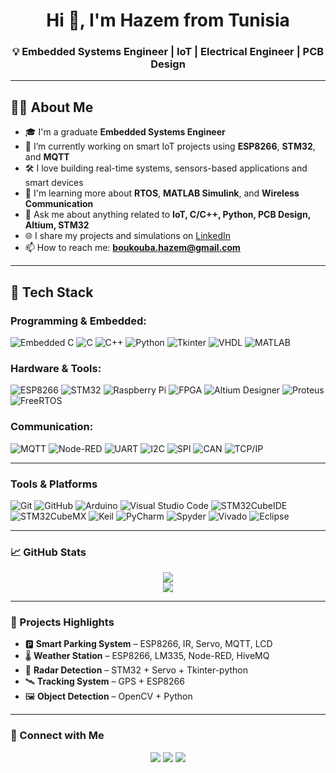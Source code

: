 <h1 align="center">Hi 👋, I'm Hazem from Tunisia </h1>
<h3 align="center">💡 Embedded Systems Engineer | IoT | Electrical Engineer | PCB Design</h3>

---

## 🧑‍💻 About Me

- 🎓 I'm a graduate **Embedded Systems Engineer**
- 🔭 I’m currently working on smart IoT projects using **ESP8266**, **STM32**, and **MQTT**
- 🛠️ I love building real-time systems, sensors-based applications and smart devices
- 🧠 I'm learning more about **RTOS**, **MATLAB Simulink**, and **Wireless Communication**
- 💬 Ask me about anything related to **IoT, C/C++, Python, PCB Design, Altium, STM32**
- 🌐 I share my projects and simulations on [LinkedIn](https://linkedin.com/in/boukouba-hazem)
- 📫 How to reach me: **boukouba.hazem@gmail.com**

---

## 🔧 Tech Stack

### Programming & Embedded:
![Embedded C](https://img.shields.io/badge/-Embedded%20C-blue?style=flat)
![C](https://img.shields.io/badge/-C-00599C?style=flat&logo=c)
![C++](https://img.shields.io/badge/-C++-00599C?style=flat&logo=cplusplus)
![Python](https://img.shields.io/badge/-Python-3776AB?style=flat&logo=python)
![Tkinter](https://img.shields.io/badge/-Tkinter-008080?style=flat)
![VHDL](https://img.shields.io/badge/-VHDL-800000?style=flat)
![MATLAB](https://img.shields.io/badge/-MATLAB-orange?style=flat&logo=mathworks)

### Hardware & Tools:
![ESP8266](https://img.shields.io/badge/-ESP8266-black?style=flat&logo=espressif)
![STM32](https://img.shields.io/badge/-STM32-03234B?style=flat)
![Raspberry Pi](https://img.shields.io/badge/-Raspberry%20Pi-C51A4A?style=flat&logo=raspberrypi)
![FPGA](https://img.shields.io/badge/-FPGA-3E4EB8?style=flat)
![Altium Designer](https://img.shields.io/badge/-Altium%20Designer-FFB400?style=flat)
![Proteus](https://img.shields.io/badge/-Proteus%20(ISIS)-1A237E?style=flat)
![FreeRTOS](https://img.shields.io/badge/-FreeRTOS-007ACC?style=flat)

### Communication:
![MQTT](https://img.shields.io/badge/-MQTT-FF9900?style=flat)
![Node-RED](https://img.shields.io/badge/-Node--RED-BB0000?style=flat&logo=node-red)
![UART](https://img.shields.io/badge/-UART-8A2BE2?style=flat)
![I2C](https://img.shields.io/badge/-I2C-00C853?style=flat)
![SPI](https://img.shields.io/badge/-SPI-F57C00?style=flat)
![CAN](https://img.shields.io/badge/-CAN-0097A7?style=flat)
![TCP/IP](https://img.shields.io/badge/-TCP%2FIP-607D8B?style=flat)

---

### Tools & Platforms

![Git](https://img.shields.io/badge/-Git-F05032?style=flat&logo=git)
![GitHub](https://img.shields.io/badge/-GitHub-181717?style=flat&logo=github)
![Arduino](https://img.shields.io/badge/-Arduino-00979D?style=flat&logo=arduino)
![Visual Studio Code](https://img.shields.io/badge/-VS%20Code-007ACC?style=flat&logo=visual-studio-code)
![STM32CubeIDE](https://img.shields.io/badge/-STM32CubeIDE-03234B?style=flat)
![STM32CubeMX](https://img.shields.io/badge/-STM32CubeMX-0080FF?style=flat)
![Keil](https://img.shields.io/badge/Keil-uVision-blue)
![PyCharm](https://img.shields.io/badge/-PyCharm-000000?style=flat&logo=pycharm)
![Spyder](https://img.shields.io/badge/-Spyder-red?style=flat&logo=spyder-ide)
![Vivado](https://img.shields.io/badge/-Vivado-FFCC00?style=flat)
![Eclipse](https://img.shields.io/badge/-Eclipse-2C2255?style=flat&logo=eclipse)

---

### 📈 GitHub Stats

<p align="center">
  <img src="https://github-readme-stats.vercel.app/api?username=hazemboukouba&show_icons=true&theme=tokyonight" />
  <br>
  <img src="https://github-readme-streak-stats.herokuapp.com/?user=hazemboukouba&theme=tokyonight" />
</p>

---

### 🚀 Projects Highlights

- 🅿️ **Smart Parking System** – ESP8266, IR, Servo, MQTT, LCD
- 🌡️ **Weather Station** – ESP8266, LM335, Node-RED, HiveMQ
- 📡 **Radar Detection** – STM32 + Servo + Tkinter-python
- 🛰️ **Tracking System** – GPS + ESP8266
- 🖼️ **Object Detection** – OpenCV + Python

---

### 🤝 Connect with Me

<p align="center">
  <a href="https://linkedin.com/in/boukouba-hazem"><img src="https://img.shields.io/badge/-LinkedIn-blue?style=flat&logo=linkedin"></a>
  <a href="mailto:boukouba.hazem@gmail.com"><img src="https://img.shields.io/badge/-Email-red?style=flat&logo=gmail"></a>
  <a href="https://github.com/hazemboukouba"><img src="https://img.shields.io/badge/-GitHub-black?style=flat&logo=github"></a>
</p>
